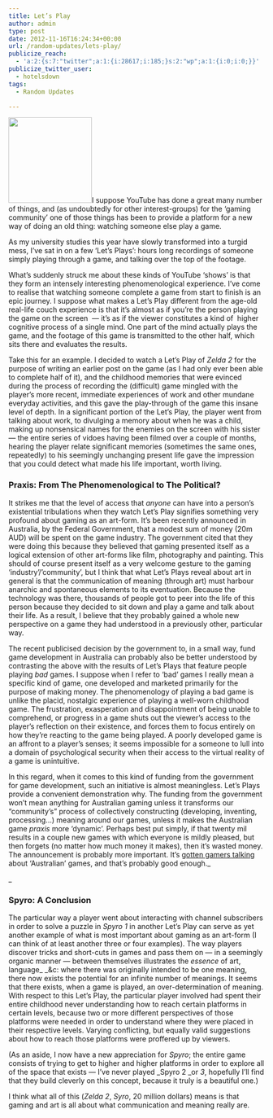```yaml
---
title: Let’s Play
author: admin
type: post
date: 2012-11-16T16:24:34+00:00
url: /random-updates/lets-play/
publicize_reach:
  - 'a:2:{s:7:"twitter";a:1:{i:28617;i:185;}s:2:"wp";a:1:{i:0;i:0;}}'
publicize_twitter_user:
  - hotelsdown
tags:
  - Random Updates

---
```

[<img class="alignleft  wp-image-211" title="752px-SNES-SFAM-Controllers" alt="" src="http://doubledashgames.com/subdomains/exportingblogs/wp-content/uploads/2012/11/752px-snes-sfam-controllers.jpg?w=293" height="168" width="164" />][1]I suppose YouTube has done a great many number of things, and (as undoubtedly for other interest-groups) for the &#8216;gaming community&#8217; one of those things has been to provide a platform for a new way of doing an old thing: watching someone else play a game.

As my university studies this year have slowly transformed into a turgid mess, I&#8217;ve sat in on a few &#8216;Let&#8217;s Plays&#8217;: hours long recordings of someone simply playing through a game, and talking over the top of the footage.

What&#8217;s suddenly struck me about these kinds of YouTube &#8216;shows&#8217; is that they form an intensely interesting phenomenological experience. I&#8217;ve come to realise that watching someone complete a game from start to finish is an epic journey. I suppose what makes a Let&#8217;s Play different from the age-old real-life couch experience is that it&#8217;s almost as if you&#8217;re the person playing the game on the screen  &#8212; it&#8217;s as if the viewer constitutes a kind of  higher cognitive process of a single mind. One part of the mind actually plays the game, and the footage of this game is transmitted to the other half, which sits there and evaluates the results.

Take this for an example. I decided to watch a Let&#8217;s Play of _Zelda 2_ for the purpose of writing an earlier post on the game (as I had only ever been able to complete half of it), and the childhood memories that were evinced during the process of recording the (difficult) game mingled with the player&#8217;s more recent, immediate experiences of work and other mundane everyday activities, and this gave the play-through of the game this insane level of depth. In a significant portion of the Let&#8217;s Play, the player went from talking about work, to divulging a memory about when he was a child, making up nonsensical names for the enemies on the screen with his sister &#8212; the entire series of vidoes having been filmed over a couple of months, hearing the player relate significant memories (sometimes the same ones, repeatedly) to his seemingly unchanging present life gave the impression that you could detect what made his life important, worth living.

### Praxis: From The Phenomenological to The Political?

It strikes me that the level of access that _anyone_ can have into a person&#8217;s existential tribulations when they watch Let&#8217;s Play signifies something very profound about gaming as an art-form. It&#8217;s been recently announced in Australia, by the Federal Government, that a modest sum of money (20m AUD) will be spent on the game industry. The government cited that they were doing this because they believed that gaming presented itself as a logical extension of other art-forms like film, photography and painting. This should of course present itself as a very welcome gesture to the gaming &#8216;industry&#8217;/&#8217;community&#8217;, but I think that what Let&#8217;s Plays reveal about art in general is that the communication of meaning (through art) must harbour anarchic and spontaneous elements to its eventuation. Because the technology was there, thousands of people got to peer into the life of this person because they decided to sit down and play a game and talk about their life. As a result, I believe that they probably gained a whole new perspective on a game they had understood in a previously other, particular way.

The recent publicised decision by the government to, in a small way, fund game development in Australia can probably also be better understood by contrasting the above with the results of Let&#8217;s Plays that feature people playing _bad_ games. I suppose when I refer to &#8216;bad&#8217; games I really mean a specific kind of game, one developed and marketed primarily for the purpose of making money. The phenomenology of playing a bad game is unlike the placid, nostalgic experience of playing a well-worn childhood game. The frustration, exasperation and disappointment of being unable to comprehend, or progress in a game shuts out the viewer&#8217;s access to the player&#8217;s reflection on their existence, and forces them to focus entirely on how they&#8217;re reacting to the game being played. A poorly developed game is an affront to a player&#8217;s senses; it seems impossible for a someone to lull into a domain of psychological security when their access to the virtual reality of a game is unintuitive.

In this regard, when it comes to this kind of funding from the government for game development, such an initiative is almost meaningless. Let&#8217;s Plays provide a convenient demonstration why. The funding from the government won&#8217;t mean anything for Australian gaming unless it transforms our &#8220;community&#8217;s&#8221; process of collectively constructing (developing, inventing, processing&#8230;) meaning around our games, unless it makes the Australian game _praxis_ more &#8216;dynamic&#8217;. Perhaps best put simply, if that twenty mil results in a couple new games with which everyone is mildly pleased, but then forgets (no matter how much money it makes), then it&#8217;s wasted money. The announcement is probably more important. It&#8217;s [gotten gamers talking][2] about &#8216;Australian&#8217; games, and that&#8217;s probably good enough._
  
_ 

### Spyro: A Conclusion

The particular way a player went about interacting with channel subscribers in order to solve a puzzle in _Spyro 1_ in another Let&#8217;s Play can serve as yet another example of what is most important about gaming as an art-form (I can think of at least another three or four examples). The way players discover tricks and short-cuts in games and pass them on &#8212; in a seemingly organic manner &#8212; between themselves illustrates the _essence_ of art, language_ _&c: where there was originally intended to be one meaning, there now exists the potential for an infinite number of meanings. It seems that there exists, when a game is played, an over-determination of meaning. With respect to this Let&#8217;s Play, the particular player involved had spent their entire childhood never understanding how to reach certain platforms in certain levels, because two or more different perspectives of those platforms were needed in order to understand where they were placed in their respective levels. Varying conflicting, but equally valid suggestions about how to reach those platforms were proffered up by viewers.

(As an aside, I now have a new appreciation for _Spyro_; the entire game consists of trying to get to higher and higher platforms in order to explore all of the space that exists &#8212; I&#8217;ve never played _Spyro 2 _or _3_, hopefully I&#8217;ll find that they build cleverly on this concept, because it truly is a beautiful one.)

I think what all of this (_Zelda 2_, _Syro_, 20 million dollars) means is that gaming and art is all about what communication and meaning really are.

 [1]: http://doubledashgames.com/subdomains/exportingblogs/wp-content/uploads/2012/11/752px-snes-sfam-controllers.jpg
 [2]: http://www.kotaku.com.au/2012/11/what-does-20-million-of-federal-funding-mean-for-the-australian-games-industry/
